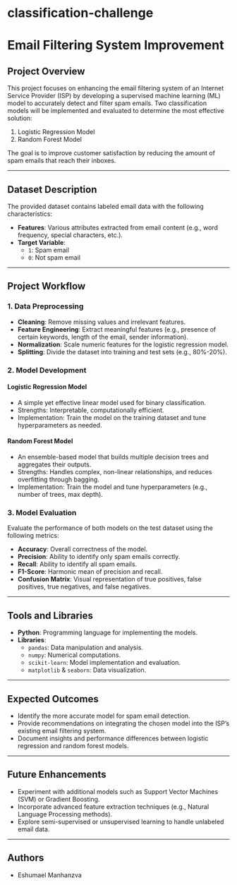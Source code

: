# classification-challenge
# Email Filtering System Improvement

## Project Overview
This project focuses on enhancing the email filtering system of an Internet Service Provider (ISP) by developing a supervised machine learning (ML) model to accurately detect and filter spam emails. Two classification models will be implemented and evaluated to determine the most effective solution:

1. Logistic Regression Model
2. Random Forest Model

The goal is to improve customer satisfaction by reducing the amount of spam emails that reach their inboxes.

---

## Dataset Description
The provided dataset contains labeled email data with the following characteristics:
- **Features**: Various attributes extracted from email content (e.g., word frequency, special characters, etc.).
- **Target Variable**: 
  - `1`: Spam email
  - `0`: Not spam email

---

## Project Workflow
### 1. Data Preprocessing
- **Cleaning**: Remove missing values and irrelevant features.
- **Feature Engineering**: Extract meaningful features (e.g., presence of certain keywords, length of the email, sender information).
- **Normalization**: Scale numeric features for the logistic regression model.
- **Splitting**: Divide the dataset into training and test sets (e.g., 80%-20%).

### 2. Model Development
#### Logistic Regression Model
- A simple yet effective linear model used for binary classification.
- Strengths: Interpretable, computationally efficient.
- Implementation: Train the model on the training dataset and tune hyperparameters as needed.

#### Random Forest Model
- An ensemble-based model that builds multiple decision trees and aggregates their outputs.
- Strengths: Handles complex, non-linear relationships, and reduces overfitting through bagging.
- Implementation: Train the model and tune hyperparameters (e.g., number of trees, max depth).

### 3. Model Evaluation
Evaluate the performance of both models on the test dataset using the following metrics:
- **Accuracy**: Overall correctness of the model.
- **Precision**: Ability to identify only spam emails correctly.
- **Recall**: Ability to identify all spam emails.
- **F1-Score**: Harmonic mean of precision and recall.
- **Confusion Matrix**: Visual representation of true positives, false positives, true negatives, and false negatives.

---

## Tools and Libraries
- **Python**: Programming language for implementing the models.
- **Libraries**:
  - `pandas`: Data manipulation and analysis.
  - `numpy`: Numerical computations.
  - `scikit-learn`: Model implementation and evaluation.
  - `matplotlib` & `seaborn`: Data visualization.

---

## Expected Outcomes
- Identify the more accurate model for spam email detection.
- Provide recommendations on integrating the chosen model into the ISP’s existing email filtering system.
- Document insights and performance differences between logistic regression and random forest models.

---

## Future Enhancements
- Experiment with additional models such as Support Vector Machines (SVM) or Gradient Boosting.
- Incorporate advanced feature extraction techniques (e.g., Natural Language Processing methods).
- Explore semi-supervised or unsupervised learning to handle unlabeled email data.

---

## Authors
- Eshumael Manhanzva
